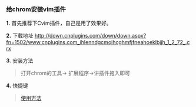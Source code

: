 ### 给chrom安装vim插件

**1.** 首先推荐下Cvim插件，自己是用了效果好。

**2.** 下载地址 http://down.cnplugins.com/down/down.aspx?fn=1502/www.cnplugins.com_ihlenndgcmojhcghmfjfneahoeklbjjh_1_2_72_.crx

**3.** 安装方法

> 打开chrom的工具-> 扩展程序->讲插件拖入即可

**4.** 快捷键

> [使用方法](http://www.cnblogs.com/voidsky/p/5490787.html)